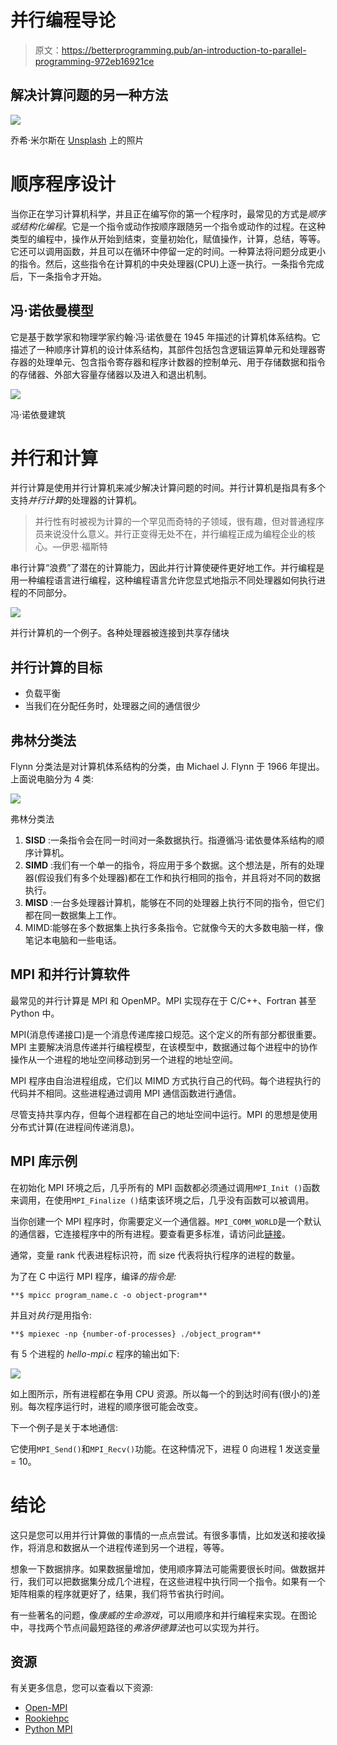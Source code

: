 # 并行编程导论

> 原文：<https://betterprogramming.pub/an-introduction-to-parallel-programming-972eb16921ce>

## 解决计算问题的另一种方法

![](img/65a474e5ab8fb5af89386c2aa82fdf44.png)

乔希·米尔斯在 [Unsplash](https://unsplash.com?utm_source=medium&utm_medium=referral) 上的照片

# 顺序程序设计

当你正在学习计算机科学，并且正在编写你的第一个程序时，最常见的方式是*顺序或结构化编程*。它是一个指令或动作按顺序跟随另一个指令或动作的过程。在这种类型的编程中，操作从开始到结束，变量初始化，赋值操作，计算，总结，等等。它还可以调用函数，并且可以在循环中停留一定的时间。一种算法将问题分成更小的指令。然后，这些指令在计算机的中央处理器(CPU)上逐一执行。一条指令完成后，下一条指令才开始。

## 冯·诺依曼模型

它是基于数学家和物理学家约翰·冯·诺依曼在 1945 年描述的计算机体系结构。它描述了一种顺序计算机的设计体系结构，其部件包括包含逻辑运算单元和处理器寄存器的处理单元、包含指令寄存器和程序计数器的控制单元、用于存储数据和指令的存储器、外部大容量存储器以及进入和退出机制。

![](img/80dc788457298b532443e5fddf6c9fe9.png)

冯·诺依曼建筑

# 并行和计算

并行计算是使用并行计算机来减少解决计算问题的时间。并行计算机是指具有多个支持*并行计算*的处理器的计算机。

> 并行性有时被视为计算的一个罕见而奇特的子领域，很有趣，但对普通程序员来说没什么意义。并行正变得无处不在，并行编程正成为编程企业的核心。—伊恩·福斯特

串行计算“浪费”了潜在的计算能力，因此并行计算使硬件更好地工作。并行编程是用一种编程语言进行编程，这种编程语言允许您显式地指示不同处理器如何执行进程的不同部分。

![](img/374c7242905ab50710c98e0ca2c67a23.png)

并行计算机的一个例子。各种处理器被连接到共享存储块

## 并行计算的目标

*   负载平衡
*   当我们在分配任务时，处理器之间的通信很少

## 弗林分类法

Flynn 分类法是对计算机体系结构的分类，由 Michael J. Flynn 于 1966 年提出。上面说电脑分为 4 类:

![](img/5af249c2a29a555b471fdad3dacd04b7.png)

弗林分类法

1.  **SISD** :一条指令会在同一时间对一条数据执行。指遵循冯·诺依曼体系结构的顺序计算机。
2.  **SIMD** :我们有一个单一的指令，将应用于多个数据。这个想法是，所有的处理器(假设我们有多个处理器)都在工作和执行相同的指令，并且将对不同的数据执行。
3.  **MISD** :一台多处理器计算机，能够在不同的处理器上执行不同的指令，但它们都在同一数据集上工作。
4.  MIMD:能够在多个数据集上执行多条指令。它就像今天的大多数电脑一样，像笔记本电脑和一些电话。

## MPI 和并行计算软件

最常见的并行计算是 MPI 和 OpenMP。MPI 实现存在于 C/C++、Fortran 甚至 Python 中。

MPI(消息传递接口)是一个消息传递库接口规范。这个定义的所有部分都很重要。MPI 主要解决消息传递并行编程模型，在该模型中，数据通过每个进程中的协作操作从一个进程的地址空间移动到另一个进程的地址空间。

MPI 程序由自治进程组成，它们以 MIMD 方式执行自己的代码。每个进程执行的代码并不相同。这些进程通过调用 MPI 通信函数进行通信。

尽管支持共享内存，但每个进程都在自己的地址空间中运行。MPI 的思想是使用分布式计算(在进程间传递消息)。

## MPI 库示例

在初始化 MPI 环境之后，几乎所有的 MPI 函数都必须通过调用`MPI_Init ()`函数来调用，在使用`MPI_Finalize ()`结束该环境之后，几乎没有函数可以被调用。

当你创建一个 MPI 程序时，你需要定义一个通信器。`MPI_COMM_WORLD`是一个默认的通信器，它连接程序中的所有进程。要查看更多标准，请访问此[链接](https://www.mpi-forum.org/docs/)。

通常，变量 rank 代表进程标识符，而 size 代表将执行程序的进程的数量。

为了在 C 中运行 MPI 程序，编译*的指令是:*

```
**$ mpicc program_name.c -o object-program**
```

并且对*执行*是用指令:

```
**$ mpiexec -np {number-of-processes} ./object_program**
```

有 5 个进程的 *hello-mpi.c* 程序的输出如下:

![](img/341d40d48a7609c3db293ec4cf404207.png)

如上图所示，所有进程都在争用 CPU 资源。所以每一个的到达时间有(很小的)差别。每次程序运行时，进程的顺序很可能会改变。

下一个例子是关于本地通信:

它使用`MPI_Send()`和`MPI_Recv()`功能。在这种情况下，进程 0 向进程 1 发送变量= 10。

# 结论

这只是您可以用并行计算做的事情的一点点尝试。有很多事情，比如发送和接收操作，将消息和数据从一个进程传递到另一个进程，等等。

想象一下数据排序。如果数据量增加，使用顺序算法可能需要很长时间。做数据并行，我们可以把数据集分成几个进程，在这些进程中执行同一个指令。如果有一个矩阵相乘的程序就更好了，结果，我们将节省执行时间。

有一些著名的问题，像*康威的生命游戏*，可以用顺序和并行编程来实现。在图论中，寻找两个节点间最短路径的*弗洛伊德算法*也可以实现为并行。

## 资源

有关更多信息，您可以查看以下资源:

*   [Open-MPI](https://www.open-mpi.org/doc/v3.1/)
*   [Rookiehpc](https://www.rookiehpc.com/mpi/docs/index.php)
*   [Python MPI](https://nyu-cds.github.io/python-mpi/)